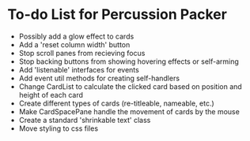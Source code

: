 # To-do List for Percussion Packer

* Possibly add a glow effect to cards
* Add a 'reset column width' button
* Stop scroll panes from recieving focus
* Stop backing buttons from showing hovering effects or self-arming
* Add 'listenable' interfaces for events
* Add event util methods for creating self-handlers
* Change CardList to calculate the clicked card based on position and height of each card
* Create different types of cards (re-titleable, nameable, etc.)
* Make CardSpacePane handle the movement of cards by the mouse
* Create a standard 'shrinkable text' class
* Move styling to css files